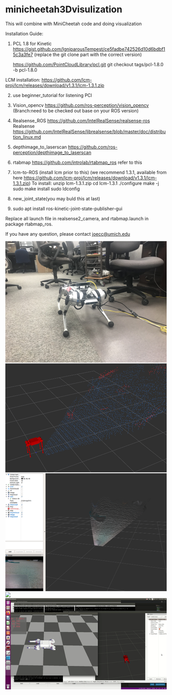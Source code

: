 # minicheetah3Dvisulization
This will combine with MiniCheetah code and doing visualization



Installation Guide:
1. PCL 1.8 for Kinetic   
https://gist.github.com/IgniparousTempest/ce5fadbe742526d10d6bdbf15c3a3fe7 (replace the git clone part with the correct version)

    https://github.com/PointCloudLibrary/pcl.git       git checkout tags/pcl-1.8.0 -b pcl-1.8.0
 
LCM installation:
  https://github.com/lcm-proj/lcm/releases/download/v1.3.1/lcm-1.3.1.zip
    
2. use beginner_tutorial for listening PCl
3. Vision_opencv  https://github.com/ros-perception/vision_opencv  (Branch:need to be checked out base on your ROS version)
4. Realsense_ROS https://github.com/IntelRealSense/realsense-ros
    Realsense https://github.com/IntelRealSense/librealsense/blob/master/doc/distribution_linux.md
5. depthimage_to_laserscan https://github.com/ros-perception/depthimage_to_laserscan
6. rtabmap https://github.com/introlab/rtabmap_ros refer to this
7. lcm-to-ROS (install lcm prior to this)
    (we recommend 1.3.1, available from here https://github.com/lcm-proj/lcm/releases/download/v1.3.1/lcm-1.3.1.zip)
    To install:
    unzip lcm-1.3.1.zip
    cd lcm-1.3.1
    ./configure
    make -j
    sudo make install
    sudo ldconfig

8. new_joint_state(you may buld this at last)
9. sudo apt install ros-kinetic-joint-state-publisher-gui

Replace all launch file in realsense2_camera, and rtabmap.launch in package rtabmap_ros.

If you have any question, please contact joecc@umich.edu


![](Resource/cheetah.jpg)
![](Resource/3D1.PNG)
![](Resource/raw_pointcloud.PNG)
![](Resource/3DVisu.gif)
![](Resource/joint.gif)


